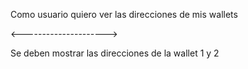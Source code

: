 Como usuario quiero ver las direcciones de mis wallets

<--------------------->

Se deben mostrar las direcciones de la wallet 1 y 2